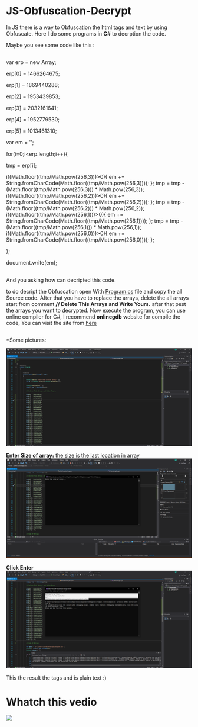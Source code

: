 # JS-Obfuscation-Decrypt
In JS there is a way to Obfuscation the html tags and text by using Obfuscate. Here I do some programs in **C#** to decrption the code.

Maybe you see some code like this :
##

var erp = new Array;

erp[0] = 1466264675;

erp[1] = 1869440288;

erp[2] = 1953439853;

erp[3] = 2032161641;

erp[4] = 1952779530;

erp[5] = 1013461310;

var em = '';

for(i=0;i<erp.length;i++){

tmp = erp[i];

if(Math.floor((tmp/Math.pow(256,3)))>0){
em += String.fromCharCode(Math.floor((tmp/Math.pow(256,3))));
};
tmp = tmp - (Math.floor((tmp/Math.pow(256,3))) * Math.pow(256,3));
if(Math.floor((tmp/Math.pow(256,2)))>0){
em += String.fromCharCode(Math.floor((tmp/Math.pow(256,2))));
};
tmp = tmp - (Math.floor((tmp/Math.pow(256,2))) * Math.pow(256,2));
if(Math.floor((tmp/Math.pow(256,1)))>0){
em += String.fromCharCode(Math.floor((tmp/Math.pow(256,1))));
};
tmp = tmp - (Math.floor((tmp/Math.pow(256,1))) * Math.pow(256,1));
if(Math.floor((tmp/Math.pow(256,0)))>0){
em += String.fromCharCode(Math.floor((tmp/Math.pow(256,0))));
};
	
};

document.write(em);

##
And you asking how can decripted this code.

to do decript the Obfuscation open  With [Program.cs](https://github.com/Ahmad-Faqehi/JS-Obfuscation-Decrypt/blob/master/Program.cs) file and copy the all Source code.
After that you have to replace the arrays, delete  the all arrays start from comment **// Delete This Arrays and Write Yours.**
after that pest the arrays you want to decrypted.
Now execute the program, you can use online compiler for C#, I recommend **onlinegdb** website for compile the code, You can visit the site from [here](https://www.onlinegdb.com/online_csharp_compiler)
## 


*Some pictures:

![enter image description here](https://raw.githubusercontent.com/Ahmad-Faqehi/JS-Obfuscation-Decrypt/master/Screenshot/Csharp-1.png)

**Enter Size of array:** the size is the last location in array
![enter image description here](https://raw.githubusercontent.com/Ahmad-Faqehi/JS-Obfuscation-Decrypt/master/Screenshot/Csharp-2.png)

**Click Enter**
![enter image description here](https://raw.githubusercontent.com/Ahmad-Faqehi/JS-Obfuscation-Decrypt/master/Screenshot/Csharp-3.png)

This the result the tags and is plain text :)

##

# Whatch this vedio 


[<img src="https://img.youtube.com/vi/xTBMPzyKcUI/maxresdefault.jpg" width="50%">](https://youtu.be/xTBMPzyKcUI)

